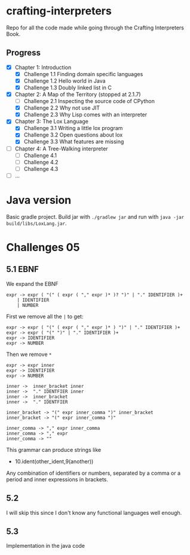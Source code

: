 # crafting-interpreters
Repo for all the code made while going through the Crafting Interpreters Book.

## Progress
- [X] Chapter 1: Introduction
    - [X] Challenge 1.1 Finding domain specific languages
    - [X] Challenge 1.2 Hello world in Java
    - [X] Challenge 1.3 Doubly linked list in C
- [X] Chapter 2: A Map of the Territory (stopped at 2.1.7)
    - [ ] Challenge 2.1 Inspecting the source code of CPython
    - [X] Challenge 2.2 Why not use JIT
    - [X] Challenge 2.3 Why Lisp comes with an interpreter
- [X] Chapter 3: The Lox Language
    - [X] Challenge 3.1 Writing a little lox program
    - [X] Challenge 3.2 Open questions about lox
    - [X] Challenge 3.3 What features are missing
- [ ] Chapter 4: A Tree-Walking interpreter
    - [ ] Challenge 4.1 
    - [ ] Challenge 4.2 
    - [ ] Challenge 4.3 
- [ ] ...

# Java version
Basic gradle project. Build jar with `./gradlew jar` and run with `java -jar build/libs/LoxLang.jar`.

# Challenges 05
## 5.1 EBNF
We expand the EBNF 
```EBNF
expr -> expr ( "(" ( expr ( "," expr )* )? ")" | "." IDENTIFIER )+ 
    | IDENTIFIER
    | NUMBER
```

First we remove all the `|` to get:
```EBNF
expr -> expr ( "(" ( expr ( "," expr )* ) ")" | "." IDENTIFIER )+
expr -> expr ( "(" ")" | "." IDENTIFIER )+
expr -> IDENTIFIER
expr -> NUMBER
```

Then we remove `*`
```EBNF
expr -> expr inner
expr -> IDENTIFIER
expr -> NUMBER

inner ->  inner_bracket inner
inner ->  "." IDENTFIER inner
inner ->  inner_bracket
inner ->  "." IDENTFIER

inner_bracket -> "(" expr inner_comma ")" inner_bracket
inner_bracket -> "(" expr inner_comma ")"

inner_comma -> "," expr inner_comma
inner_comma -> "," expr
inner_comma -> ""
```

This grammar can produce strings like 
* 10.ident(other_ident,9(another))

Any combination of identifiers or numbers, separated by a comma or a period and 
inner expressions in brackets.

## 5.2 
I will skip this since I don't know any functional languages well enough.

## 5.3
Implementation in the java code

